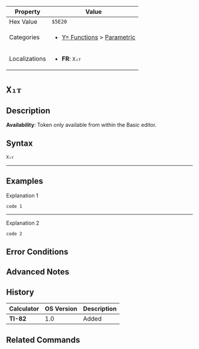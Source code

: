 | Property      | Value |
|---------------|-------|
| Hex Value     | `$5E20`|
| Categories    | <ul><li>[Y= Functions](<../categories/Y= Functions.md>) > [Parametric](<../categories/Y= Functions.md#Parametric>)</li></ul> |
| Localizations | <ul><li><b>FR</b>: `X₁ᴛ`</li></ul> |

# `X₁ᴛ`

## Description



<b>Availability</b>: Token only available from within the Basic editor.

## Syntax
`X₁ᴛ`

<hr>

## Examples

Explanation 1
```ti-basic
code 1
```
---
Explanation 2
```ti-basic
code 2
```

## Error Conditions


## Advanced Notes


## History
| Calculator | OS Version | Description |
|------------|------------|-------------|
| <b>TI-82</b> | 1.0 | Added

## Related Commands

    